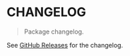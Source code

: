 # CHANGELOG

> Package changelog.

See [GitHub Releases](https://github.com/stdlib-js/stats-base-dists-hypergeometric/releases) for the changelog.